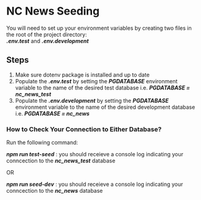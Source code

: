 # NC News Seeding

You will need to set up your environment variables by creating two files in the root of the project directory:  
***.env.test*** and ***.env.development***

## Steps

1. Make sure dotenv package is installed and up to date
2. Populate the ***.env.test*** by setting the ***PGDATABASE*** environment variable to the name of the desired test database i.e. ***PGDATABASE = nc_news_test***
3. Populate the ***.env.development*** by setting the ***PGDATABASE*** environment variable to the name of the desired development database i.e. ***PGDATABASE = nc_news***   


### How to Check Your Connection to Either Database?

Run the following command: 

***npm run test-seed*** : you should receieve a console log indicating your conncection to the ***nc_news_test*** database  

OR  

***npm run seed-dev*** : you should receieve a console log indicating your conncection to the ***nc_news*** database